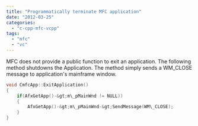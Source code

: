```yaml
---
title: "Programmatically terminate MFC application"
date: "2012-03-25"
categories: 
  - "c-cpp-mfc-vcpp"
tags: 
  - "mfc"
  - "vc"
---
```


MFC does not provide a public function to exit an application. The following method shutdowns the Application. The method simply sends a WM\_CLOSE message to application's mainframe window.

```c
void CmfcApp::ExitApplication()
{
    if(AfxGetApp()-&gt;m\_pMainWnd != NULL))
    {
        AfxGetApp()-&gt;m\_pMainWnd-&gt;SendMessage(WM\_CLOSE);
    }
}
```
